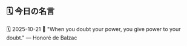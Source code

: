 ## 🗓️ 今日の名言

<!--START_SECTION:quote-->
🗓️ 2025-10-21
💬 "When you doubt your power, you give power to your doubt." — Honoré de Balzac
<!--END_SECTION:quote-->
